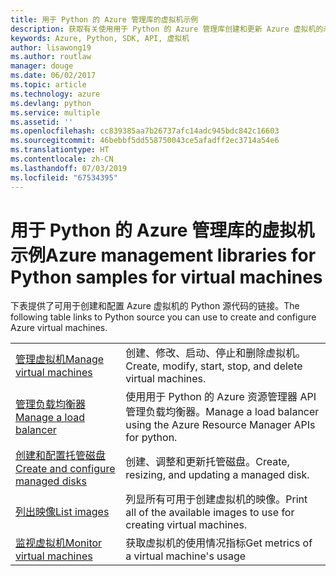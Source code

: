 ```yaml
---
title: 用于 Python 的 Azure 管理库的虚拟机示例
description: 获取有关使用用于 Python 的 Azure 管理库创建和更新 Azure 虚拟机的示例代码
keywords: Azure, Python, SDK, API, 虚拟机
author: lisawong19
ms.author: routlaw
manager: douge
ms.date: 06/02/2017
ms.topic: article
ms.technology: azure
ms.devlang: python
ms.service: multiple
ms.assetid: ''
ms.openlocfilehash: cc839385aa7b26737afc14adc945bdc842c16603
ms.sourcegitcommit: 46bebbf5dd558750043ce5afadff2ec3714a54e6
ms.translationtype: HT
ms.contentlocale: zh-CN
ms.lasthandoff: 07/03/2019
ms.locfileid: "67534395"
---
```

# <a name="azure-management-libraries-for-python-samples-for-virtual-machines"></a><span data-ttu-id="ae577-104">用于 Python 的 Azure 管理库的虚拟机示例</span><span class="sxs-lookup"><span data-stu-id="ae577-104">Azure management libraries for Python samples for virtual machines</span></span>

<span data-ttu-id="ae577-105">下表提供了可用于创建和配置 Azure 虚拟机的 Python 源代码的链接。</span><span class="sxs-lookup"><span data-stu-id="ae577-105">The following table links to Python source you can use to create and configure Azure virtual machines.</span></span>

| || 
|---|---|
| <span data-ttu-id="ae577-106">[管理虚拟机][1]</span><span class="sxs-lookup"><span data-stu-id="ae577-106">[Manage virtual machines][1]</span></span> | <span data-ttu-id="ae577-107">创建、修改、启动、停止和删除虚拟机。</span><span class="sxs-lookup"><span data-stu-id="ae577-107">Create, modify, start, stop, and delete virtual machines.</span></span> |
| <span data-ttu-id="ae577-108">[管理负载均衡器][2]</span><span class="sxs-lookup"><span data-stu-id="ae577-108">[Manage a load balancer][2]</span></span> | <span data-ttu-id="ae577-109">使用用于 Python 的 Azure 资源管理器 API 管理负载均衡器。</span><span class="sxs-lookup"><span data-stu-id="ae577-109">Manage a load balancer using the Azure Resource Manager APIs for python.</span></span> |
| <span data-ttu-id="ae577-110">[创建和配置托管磁盘][3]</span><span class="sxs-lookup"><span data-stu-id="ae577-110">[Create and configure managed disks][3]</span></span> | <span data-ttu-id="ae577-111">创建、调整和更新托管磁盘。</span><span class="sxs-lookup"><span data-stu-id="ae577-111">Create, resizing, and updating a managed disk.</span></span>|
| <span data-ttu-id="ae577-112">[列出映像][4]</span><span class="sxs-lookup"><span data-stu-id="ae577-112">[List images][4]</span></span> | <span data-ttu-id="ae577-113">列显所有可用于创建虚拟机的映像。</span><span class="sxs-lookup"><span data-stu-id="ae577-113">Print all of the available images to use for creating virtual machines.</span></span>| 
| <span data-ttu-id="ae577-114">[监视虚拟机][5]</span><span class="sxs-lookup"><span data-stu-id="ae577-114">[Monitor virtual machines][5]</span></span> |<span data-ttu-id="ae577-115">获取虚拟机的使用情况指标</span><span class="sxs-lookup"><span data-stu-id="ae577-115">Get metrics of a virtual machine's usage</span></span> | 

[1]: https://azure.microsoft.com/resources/samples/virtual-machines-python-manage/
[2]: https://azure.microsoft.com/resources/samples/network-python-manage-loadbalancer
[3]: python-sdk-azure-samples-managed-disks.md
[4]: python-sdk-azure-samples-list-images.md
[5]: python-sdk-azure-samples-monitor-vms.md
